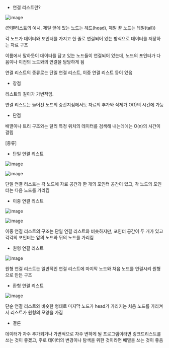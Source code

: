 - 연결 리스트란?

![image](https://user-images.githubusercontent.com/103404604/187100504-077c6776-b511-40f4-b1a2-92e5a520a677.png)

(연결리스트의 예시. 제일 앞에 있는 노드는 헤드(head), 제일 끝 노드는 테일(tail))

각 노드가 데이터와 포인터를 가지고 한 줄로 연결되어 있는 방식으로 데이터를 저장하는 자료 구조

이름에서 말하듯이 데이터를 담고 있는 노드들이 연결되어 있는데, 노드의 포인터가 다음이나 이전의 노드와의 연결을 담당하게 됨

연결 리스트의 종류로는 단일 연결 리스트, 이중 연결 리스트 등이 있음

- 장점

리스트의 길이가 가변적임.

연결 리스트는 늘어선 노드의 중간지점에서도 자료의 추가와 삭제가 O(1)의 시간에 가능

- 단점

배열이나 트리 구조와는 달리 특정 위치의 데이터를 검색해 내는데에는 O(n)의 시간이 걸림

[종류]

- 단일 연결 리스트

![image](https://user-images.githubusercontent.com/103404604/187100428-a360cbf8-e4a4-4175-ae0f-fe46ddbb373b.png)

![image](https://user-images.githubusercontent.com/103404604/187317441-ab8d05c0-56a5-4255-b051-5171270db1be.png)

단일 연결 리스트는 각 노드에 자료 공간과 한 개의 포인터 공간이 있고, 각 노드의 포인터는 다음 노드를 가리킴

- 이중 연결 리스트

![image](https://user-images.githubusercontent.com/103404604/187100448-405edd68-9c53-46e0-a0d1-795827d1259e.png)

![image](https://user-images.githubusercontent.com/103404604/187317452-14820f43-10db-4ba2-a0d0-54d56e7ff50a.png)

이중 연결 리스트의 구조는 단일 연결 리스트와 비슷하지만, 포인터 공간이 두 개가 있고 각각의 포인터는 앞의 노드와 뒤의 노드를 가리킴

- 원형 연결 리스트

![image](https://user-images.githubusercontent.com/103404604/187100471-7c49b0d0-f5ab-4a36-9830-89df8a224521.png)

원형 연결 리스트는 일반적인 연결 리스트에 마지막 노드와 처음 노드를 연결시켜 원형으로 만든 구조

- 환형 연결 리스트

![image](https://user-images.githubusercontent.com/103404604/187317473-29fd9b84-d40c-4e97-b16d-dc2a037e3b13.png)

단순 연결 리스트와 비슷한 형태로 마지막 노드가 head가 가리키는 처음 노드를 가리켜서 리스트가 원형의 모양을 가짐

- 결론

데이터가 자주 추가되거나 가변적으로 자주 변하게 될 프로그램이라면 링크드리스트를 쓰는 것이 좋겠고, 주로 데이터의 변경이나 탐색을 위한 것이라면 배열을 쓰는 것이 좋음
